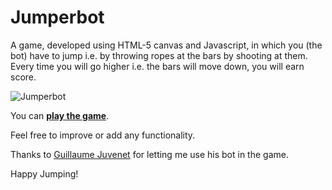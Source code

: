 Jumperbot
=========
A game, developed using HTML-5 canvas and Javascript, in which you (the bot) have to jump i.e. by throwing ropes at the bars by shooting at them. Every time you will go higher i.e. the bars will move down, you will earn score.

![Jumperbot](http://i.imgur.com/4B4QrE2.png)

You can **[play the game](http://kamranahmed.info/jumperbot)**.

Feel free to improve or add any functionality.

Thanks to [Guillaume Juvenet](http://www.guillaumejuvenet.com/) for letting me use his bot in the game.

Happy Jumping!
